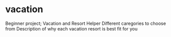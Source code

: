 # vacation
Beginner project; Vacation and Resort Helper 
Different caregories to choose from
Description of why each vacation resort is best fit for you
